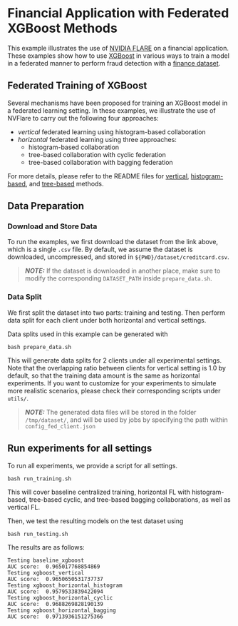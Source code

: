 # Financial Application with Federated XGBoost Methods
This example illustrates the use of [NVIDIA FLARE](https://nvflare.readthedocs.io/en/2.5/index.html) on a financial application. 
These examples show how to use [XGBoost](https://github.com/dmlc/xgboost) in various ways to train a model in a federated manner to perform fraud detection with a 
[finance dataset](https://www.kaggle.com/datasets/mlg-ulb/creditcardfraud).

## Federated Training of XGBoost
Several mechanisms have been proposed for training an XGBoost model in a federated learning setting.
In these examples, we illustrate the use of NVFlare to carry out the following four approaches:
- *vertical* federated learning using histogram-based collaboration
- *horizontal* federated learning using three approaches: 
  - histogram-based collaboration 
  - tree-based collaboration with cyclic federation
  - tree-based collaboration with bagging federation

For more details, please refer to the README files for 
[vertical](https://github.com/NVIDIA/NVFlare/blob/2.5/examples/advanced/vertical_xgboost/README.md), 
[histogram-based](https://github.com/NVIDIA/NVFlare/tree/2.5/examples/advanced/xgboost/histogram-based/README.md),
and [tree-based](https://github.com/NVIDIA/NVFlare/tree/2.5/examples/advanced/xgboost/tree-based/README.md) 
methods.

## Data Preparation
### Download and Store Data
To run the examples, we first download the dataset from the link above, which is a single `.csv` file.
By default, we assume the dataset is downloaded, uncompressed, and stored in `${PWD}/dataset/creditcard.csv`.

> **_NOTE:_** If the dataset is downloaded in another place,
> make sure to modify the corresponding `DATASET_PATH` inside `prepare_data.sh`.

### Data Split
We first split the dataset into two parts: training and testing. Then perform data split for each client under both horizontal and vertical settings.

Data splits used in this example can be generated with
```
bash prepare_data.sh
```

This will generate data splits for 2 clients under all experimental settings. Note that the overlapping ratio between clients for vertical setting is 1.0 by default, so that the training data amount is the same as horizontal experiments.
If you want to customize for your experiments to simulate more realistic scenarios, please check their corresponding scripts under `utils/`.

> **_NOTE:_** The generated data files will be stored in the folder `/tmp/dataset/`,
> and will be used by jobs by specifying the path within `config_fed_client.json` 

## Run experiments for all settings
To run all experiments, we provide a script for all settings.
```
bash run_training.sh
```
This will cover baseline centralized training, horizontal FL with histogram-based, tree-based cyclic, and tree-based bagging
collaborations, as well as vertical FL.

Then, we test the resulting models on the test dataset using 
```
bash run_testing.sh
``` 
The results are as follows:
```
Testing baseline_xgboost
AUC score:  0.965017768854869
Testing xgboost_vertical
AUC score:  0.9650650531737737
Testing xgboost_horizontal_histogram
AUC score:  0.9579533839422094
Testing xgboost_horizontal_cyclic
AUC score:  0.9688269828190139
Testing xgboost_horizontal_bagging
AUC score:  0.9713936151275366
```

